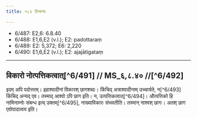 ```yaml
---
title: १८२ टिप्पन्यः

---
```

- 6/487: E2,6: 6.8.40
- 6/488: E1,6,E2 (v.l.); E2: padottaraṃ
- 6/489: E2: 5,372; E6: 2,220
- 6/490: E1,6,E2 (v.l.); E2: ajajātigataṃ

____________________________________________


## विकारो नोत्पत्तिकत्वात्[^6/491] // MS_६,८.४० //[^6/492]
इदम् अपि पदोत्तरम्। इहाश्वादीनां विकारश् छागशब्दः। किंचिद् अत्राश्वादीनाम् उच्चार्यते, न[^6/493] किंचिद् अन्यद् एव। तस्माद् आश्वो ऽपि छाग इति। न, उत्पत्तिकत्वात्[^6/494]। औत्पत्तिको हि नामिनाम्नोः संबन्ध इत्य् उक्तम्[^6/495], नाख्याविकारः संभवतीति। तस्मान् नाश्वश् छागः। अतश् छाग एवोपादात्वय इति।
